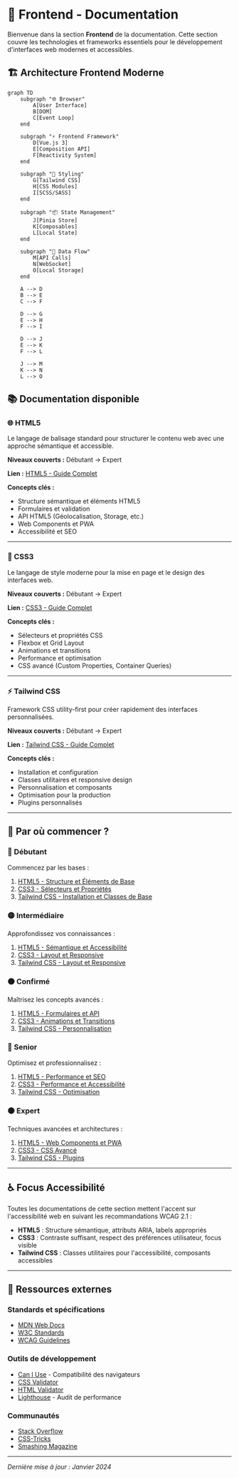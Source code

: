 # 🎨 Frontend - Documentation

Bienvenue dans la section **Frontend** de la documentation. Cette section couvre les technologies et frameworks essentiels pour le développement d'interfaces web modernes et accessibles.

## 🏗️ Architecture Frontend Moderne

```mermaid
graph TD
    subgraph "🌐 Browser"
        A[User Interface]
        B[DOM]
        C[Event Loop]
    end
    
    subgraph "⚡ Frontend Framework"
        D[Vue.js 3]
        E[Composition API]
        F[Reactivity System]
    end
    
    subgraph "🎨 Styling"
        G[Tailwind CSS]
        H[CSS Modules]
        I[SCSS/SASS]
    end
    
    subgraph "📦 State Management"
        J[Pinia Store]
        K[Composables]
        L[Local State]
    end
    
    subgraph "🔄 Data Flow"
        M[API Calls]
        N[WebSocket]
        O[Local Storage]
    end
    
    A --> D
    B --> E
    C --> F
    
    D --> G
    E --> H
    F --> I
    
    D --> J
    E --> K
    F --> L
    
    J --> M
    K --> N
    L --> O
```

## 📚 Documentation disponible

### 🌐 HTML5
Le langage de balisage standard pour structurer le contenu web avec une approche sémantique et accessible.

**Niveaux couverts :** Débutant → Expert

**Lien :** [HTML5 - Guide Complet](./html5.md)

**Concepts clés :**
- Structure sémantique et éléments HTML5
- Formulaires et validation
- API HTML5 (Géolocalisation, Storage, etc.)
- Web Components et PWA
- Accessibilité et SEO

---

### 🎨 CSS3
Le langage de style moderne pour la mise en page et le design des interfaces web.

**Niveaux couverts :** Débutant → Expert

**Lien :** [CSS3 - Guide Complet](./css3.md)

**Concepts clés :**
- Sélecteurs et propriétés CSS
- Flexbox et Grid Layout
- Animations et transitions
- Performance et optimisation
- CSS avancé (Custom Properties, Container Queries)

---

### ⚡ Tailwind CSS
Framework CSS utility-first pour créer rapidement des interfaces personnalisées.

**Niveaux couverts :** Débutant → Expert

**Lien :** [Tailwind CSS - Guide Complet](./tailwind.md)

**Concepts clés :**
- Installation et configuration
- Classes utilitaires et responsive design
- Personnalisation et composants
- Optimisation pour la production
- Plugins personnalisés

---

## 🎯 Par où commencer ?

### 👶 Débutant
Commencez par les bases :
1. [HTML5 - Structure et Éléments de Base](./html5.md#-débutant---structure-et-éléments-de-base)
2. [CSS3 - Sélecteurs et Propriétés](./css3.md#-débutant---sélecteurs-et-propriétés-de-base)
3. [Tailwind CSS - Installation et Classes de Base](./tailwind.md#-débutant---installation-et-classes-de-base)

### 🟡 Intermédiaire
Approfondissez vos connaissances :
1. [HTML5 - Sémantique et Accessibilité](./html5.md#-intermédiaire---sémantique-et-accessibilité)
2. [CSS3 - Layout et Responsive](./css3.md#-intermédiaire---layout-et-responsive)
3. [Tailwind CSS - Layout et Responsive](./tailwind.md#-intermédiaire---layout-et-responsive)

### 🟠 Confirmé
Maîtrisez les concepts avancés :
1. [HTML5 - Formulaires et API](./html5.md#-confirmé---formulaires-et-api)
2. [CSS3 - Animations et Transitions](./css3.md#-confirmé---animations-et-transitions)
3. [Tailwind CSS - Personnalisation](./tailwind.md#-confirmé---personnalisation-et-components)

### 🔴 Senior
Optimisez et professionnalisez :
1. [HTML5 - Performance et SEO](./html5.md#-senior---performance-et-seo)
2. [CSS3 - Performance et Accessibilité](./css3.md#-senior---performance-et-accessibilité)
3. [Tailwind CSS - Optimisation](./tailwind.md#-senior---optimisation-et-production)

### ⚫ Expert
Techniques avancées et architectures :
1. [HTML5 - Web Components et PWA](./html5.md#-expert---web-components-et-pwa)
2. [CSS3 - CSS Avancé](./css3.md#-expert---css-avancé-et-techniques-modernes)
3. [Tailwind CSS - Plugins](./tailwind.md#-expert---plugins-et-architecture)

---

## ♿ Focus Accessibilité

Toutes les documentations de cette section mettent l'accent sur l'accessibilité web en suivant les recommandations WCAG 2.1 :

- **HTML5** : Structure sémantique, attributs ARIA, labels appropriés
- **CSS3** : Contraste suffisant, respect des préférences utilisateur, focus visible
- **Tailwind CSS** : Classes utilitaires pour l'accessibilité, composants accessibles

---

## 🔗 Ressources externes

### Standards et spécifications
- [MDN Web Docs](https://developer.mozilla.org/fr/)
- [W3C Standards](https://www.w3.org/standards/)
- [WCAG Guidelines](https://www.w3.org/WAI/WCAG21/quickref/)

### Outils de développement
- [Can I Use](https://caniuse.com/) - Compatibilité des navigateurs
- [CSS Validator](https://jigsaw.w3.org/css-validator/)
- [HTML Validator](https://validator.w3.org/)
- [Lighthouse](https://developers.google.com/web/tools/lighthouse) - Audit de performance

### Communautés
- [Stack Overflow](https://stackoverflow.com/)
- [CSS-Tricks](https://css-tricks.com/)
- [Smashing Magazine](https://www.smashingmagazine.com/)

---

*Dernière mise à jour : Janvier 2024*

